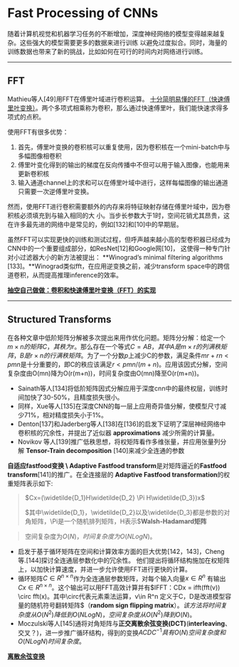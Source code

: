 # **Fast Processing of CNNs**
随着计算机视觉和机器学习任务的不断增加，深度神经网络的模型变得越来越复杂。这些强大的模型需要更多的数据来进行训练 以避免过度拟合。同时，海量的训练数据也带来了新的挑战，比如如何在可行的时间内对网络进行训练。

---
## **FFT**
Mathieu等人[49]用FFT在傅里叶域进行卷积运算。
[十分简明易懂的FFT（快速傅里叶变换）](https://blog.csdn.net/enjoy_pascal/article/details/81478582)。两个多项式相乘称为卷积，那么通过快速傅里叶，我们能快速求得多项式的点积。

使用FFT有很多优势：
1. 首先，傅里叶变换的卷积核可以重复使用，因为卷积核在一个mini-batch中与多幅图像相卷积
2. 傅里叶变化得到的输出的梯度在反向传播中不但可以用于输入图像，也能用来更新卷积核
3. 输入通道channel上的求和可以在傅里叶域中进行，这样每幅图像的输出通道只需要一次逆傅里叶变换。

然而，使用FFT进行卷积需要额外的内存来将特征映射存储在傅里叶域中，因为卷积核必须填充到与输入相同的大
小。当步长参数大于1时，空间花销尤其昂贵，这在许多最先进的网络中是常见的，例如[132]和[10]中的早期层。

虽然FFT可以实现更快的训练和测试过程，但呼声越来越小高的型卷积器已经成为CNN中的一个重要组成部分，如ResNet[12]和Google网[10]， 这使得一种专门针对小过滤器大小的新方法被提出： **Winograd’s minimal filtering algorithms [133]。**Winograd类似fft，在应用逆变换之前，减少transform space中的跨信道卷积，从而提高推理inference的效率。

**[抽空自己做做：卷积和快速傅里叶变换（FFT）的实现](https://blog.csdn.net/whjkm/article/details/81949356)**

---
## **Structured Transforms**

在各种文章中低阶矩阵分解被多次提出来用作优化问题。矩阵分分解：给定一个$m \times n的矩阵C，其秩为r$。那么存在一个等式$C=AB，其中A是m\times r的列满秩矩阵，B是r\times n的行满秩矩阵$。为了一个分数$p$上减少C的参数，满足条件$mr + rn < pmn$是十分重要的，即C的秩应该满足$r < pmn/(m+n)$。应用该因式分解，空间复杂度由O(mn)降为O(r(m+n))，时间复杂度由O(mn)降至O(r(m+n))。
- Sainath等人[134]将低阶矩阵因式分解应用于深度cnn中的最终权层，训练时间加快了30-50%，且精度损失很小。
- 同样，Xue等人[135]在深度CNN的每一层上应用奇异值分解，使模型尺寸减少71%，相对精度损失小于1%。
- Denton[137]和Jaderberg等人[138]在[136]的启发下证明了深层神经网络中卷积核的冗余性，并提出了近似器 **approximations** 减少所需的计算量。
-  Novikov 等人[139]推广低秩思想，将权矩阵看作多维张量，并应用张量列分解 **Tensor-Train decomposition** [140]来减少全连通的参数

**自适应fastfood变换 \ Adaptive Fastfood transform**是对矩阵逼近的**Fastfood transform**[141]的推广。在全连接层的 **Adaptive Fastfood transformation**的权重矩阵表示如下:
> $Cx=(\widetilde{D_1}H\widetilde{D_2} \Pi H\widetilde{D_3})x$
>  
> $其中\widetilde{D_1}，\widetilde{D_2}以及\widetilde{D_3}都是参数的对角矩阵，\Pi是一个随机排列矩阵，H表示$**Walsh-Hadamard矩阵**

> 空间复杂度为$O(N)，时间复杂度为O(N Log N)。$

- 启发于基于循环矩阵在空间和计算效率方面的巨大优势[142，143]，Cheng等.[144]探讨全连通层参数化中的冗余性。 他们提出将循环结构施加在权矩阵上，以加快计算速度，并进一步允许使用FFT进行更快的计算。
- 循环矩阵$C \in R^{n×n}$作为全连通层参数矩阵，对每个输入向量$x\in R^n$ 有输出  $Cx\in R^{n\times n}$。这个输出可以用FFT高效计算并有$IFFT：CDx = ifft(fft(v)) \circ fft(x)。其中\circ代表元素乘法运算，v\in R^n 定义于C，D是改进模型容量的随机符号翻转矩阵$（**random sign flipping matrix**）。$该方法将时间复杂度从O(N^2)降低到O(N Log N)，空间复杂度从O(N^2)降到O(N)$。  
- Moczulski等人[145]通将对角矩阵与**正交离散余弦变换(DCT)**(**interleaving**、交叉？)，进一步推广循环结构，得到的变换$ACDC^{-1}具有O(N)空间复杂度和O(N Log N)时间复杂度$。

**[离散余弦变换](https://blog.csdn.net/li_wen01/article/details/72864485)**